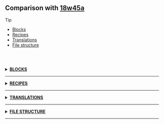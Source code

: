 ## Comparison with [18w45a](https://github.com/PixiGeko/Minecraft-generated-data/tree/18w45a)

> [!TIP]
> - [Blocks](#blocks)
> - [Recipes](#recipes)
> - [Translations](#translations)
> - [File structure](#file-structure)

<br/><br/>
<details><summary><b><ins>BLOCKS</ins></b><a name="blocks"></a></summary>
<br/>
<details>
<summary>
🗒️ List
</summary>

```diff
+ jigsaw.json
+ lantern.json
```

</details>
</details>
<hr/>
<details><summary><b><ins>RECIPES</ins></b><a name="recipes"></a></summary>
<br/>
<details>
<summary>
🗒️ List
</summary>

```diff
+ lantern.json
```

</details>
</details>
<hr/>
<details><summary><b><ins>TRANSLATIONS</ins></b><a name="translations"></a></summary>
<br/>
<details>
<summary>
Keys
</summary>

```diff
+ block.minecraft.jigsaw: Jigsaw block
+ block.minecraft.lantern: Lantern
+ jigsaw_block.attachement_type: Attachment type:
+ jigsaw_block.final_state: Turns into:
+ jigsaw_block.target_pool: Target pool:
```

</details>
</details>
<hr/>
<details><summary><b><ins>FILE STRUCTURE</ins></b><a name="file-structure"></a></summary>
<br/>
<details>
<summary>
data
</summary>

```diff
+ minecraft/advancements/recipes/decorations/lantern.json
+ minecraft/loot_tables/blocks/lantern.json
+ minecraft/loot_tables/entities/illusioner.json
+ minecraft/loot_tables/entities/mooshroom.json
- minecraft/loot_tables/entities/mushroom_cow.json
+ minecraft/loot_tables/entities/pillager.json
+ minecraft/recipes/lantern.json
+ minecraft/tags/blocks/fences.json
+ minecraft/tags/items/fences.json
```

</details>
<details>
<summary>
assets
</summary>

```diff
+ minecraft/blockstates/jigsaw.json
+ minecraft/blockstates/lantern.json
+ minecraft/models/block/hanging_lantern.json
+ minecraft/models/block/jigsaw.json
+ minecraft/models/block/lantern.json
+ minecraft/models/item/jigsaw.json
+ minecraft/models/item/lantern.json
- minecraft/textures/block/cartography_table_front.png
- minecraft/textures/block/cartography_table_side.png
+ minecraft/textures/block/cartography_table_side1.png
+ minecraft/textures/block/cartography_table_side2.png
+ minecraft/textures/block/cartography_table_side3.png
+ minecraft/textures/block/jigsaw_bottom.png
+ minecraft/textures/block/jigsaw_side.png
+ minecraft/textures/block/jigsaw_top.png
+ minecraft/textures/block/lantern.png
+ minecraft/textures/block/lantern.png.mcmeta
+ minecraft/textures/block/smithing_table_bottom.png
+ minecraft/textures/block/stonecutter_saw.png.mcmeta
+ minecraft/textures/item/lantern.png
```

</details>
</details>
<hr/>